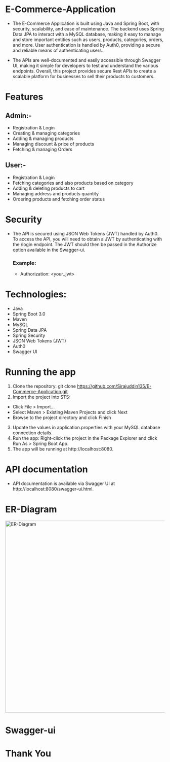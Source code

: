 # E-Commerce-Application

- The E-Commerce Application is built using Java and Spring Boot, with security, scalability, and ease of maintenance. The backend uses Spring Data JPA to interact with a MySQL database, making it easy to manage and store important entities such as users, products, categories, orders, and more. User authentication is handled by Auth0, providing a secure and reliable means of authenticating users.

- The APIs are well-documented and easily accessible through Swagger UI, making it simple for developers to test and understand the various endpoints. Overall, this project provides secure Rest APIs to create a scalable platform for businesses to sell their products to customers.

# Features
## Admin:-
- Registration & Login
- Creating & managing categories
- Adding & managing products
- Managing discount & price of products
- Fetching & managing Orders
## User:-
- Registration & Login
- Fetching categories and also products based on category
- Adding & deleting products to cart
- Managing address and products quantity
- Ordering products and fetching order status

# Security
- The API is secured using JSON Web Tokens (JWT) handled by Auth0. To access the API, you will need to obtain a JWT by authenticating with the /login endpoint. The JWT should then be passed in the Authorize option available in the Swagger-ui.

  ### Example:
  - Authorization: <your_jwt>

# Technologies:
- Java
- Spring Boot 3.0
- Maven
- MySQL
- Spring Data JPA
- Spring Security
- JSON Web Tokens (JWT)
- Auth0
- Swagger UI

# Running the app
1. Clone the repository: git clone https://github.com/Sirajuddin135/E-Commerce-Application.git
2. Import the project into STS:
  - Click File > Import...
  - Select Maven > Existing Maven Projects and click Next
  - Browse to the project directory and click Finish
3. Update the values in application.properties with your MySQL database connection details.
4. Run the app: Right-click the project in the Package Explorer and click Run As > Spring Boot App.
5. The app will be running at http://localhost:8080.

# API documentation
- API documentation is available via Swagger UI at http://localhost:8080/swagger-ui.html.

<!-- # E-Commerce Application Image
<img width="188" alt="Event-Scheduler-Image" src="https://user-images.githubusercontent.com/101395494/211131507-fb25a63c-c620-4d2f-8446-c97aa6316ce9.png"> -->

# ER-Diagram
<img width="605" alt="ER-Diagram" src="https://user-images.githubusercontent.com/101395494/216134703-e7cefef6-187f-44df-9fd4-52aedc66d24b.png">

# Swagger-ui
<!-- <img width="948" alt="Swagger-ui" src="https://user-images.githubusercontent.com/101395494/210170660-4f6bd3b0-ec1b-411f-82c1-c059ad14d567.png"> -->

<!-- # API Controllers
<img width="939" alt="Event App Controllers" src="https://user-images.githubusercontent.com/101395494/210179001-2b271f7a-6f13-4060-979b-e88e5a803a93.png"> -->

# Thank You
